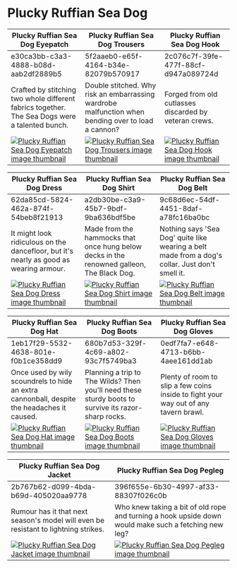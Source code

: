 # Plucky Ruffian Sea Dog

| Plucky Ruffian Sea Dog Eyepatch | Plucky Ruffian Sea Dog Trousers | Plucky Ruffian Sea Dog Hook |
| ------------------------------- | ------------------------------- | --------------------------- |
| e30ca3bb-c3a3-4888-b08d-aab2df2889b5 | 5f2aaeb0-e65f-4164-b34e-82079b570917 | 2c076c7f-39fe-477f-88cf-d947a089724d |
| Crafted by stitching two whole different fabrics together. The Sea Dogs were a talented bunch. | Double stitched. Why risk an embarrassing wardrobe malfunction when bending over to load a cannon? | Forged from old cutlasses discarded by veteran crews. |
| [![Plucky Ruffian Sea Dog Eyepatch image thumbnail](https://seaofthieves.wiki.gg/images/2/23/Plucky_Ruffian_Sea_Dog_Eyepatch.png)](https://seaofthieves.wiki.gg/wiki/Plucky_Ruffian_Sea_Dog_Eyepatch) | [![Plucky Ruffian Sea Dog Trousers image thumbnail](https://seaofthieves.wiki.gg/images/e/ec/Plucky_Ruffian_Sea_Dog_Trousers.png)](https://seaofthieves.wiki.gg/wiki/Plucky_Ruffian_Sea_Dog_Trousers) | [![Plucky Ruffian Sea Dog Hook image thumbnail](https://seaofthieves.wiki.gg/images/9/9d/Plucky_Ruffian_Sea_Dog_Hook.png)](https://seaofthieves.wiki.gg/wiki/Plucky_Ruffian_Sea_Dog_Hook) |

| Plucky Ruffian Sea Dog Dress | Plucky Ruffian Sea Dog Shirt | Plucky Ruffian Sea Dog Belt |
| ---------------------------- | ---------------------------- | --------------------------- |
| 62da85cd-5824-462a-874f-54beb8f21913 | a2db30be-c3a9-45b7-9bdf-9ba636bdf5be | 9c68d6ec-54df-4451-8daf-a78fc16ba0bc |
| It might look ridiculous on the dancefloor, but it's nearly as good as wearing armour. | Made from the hammocks that once hung below decks in the renowned galleon, The Black Dog. | Nothing says 'Sea Dog' quite like wearing a belt made from a dog's collar. Just don't smell it. |
| [![Plucky Ruffian Sea Dog Dress image thumbnail](https://seaofthieves.wiki.gg/images/1/10/Plucky_Ruffian_Sea_Dog_Dress.png)](https://seaofthieves.wiki.gg/wiki/Plucky_Ruffian_Sea_Dog_Dress) | [![Plucky Ruffian Sea Dog Shirt image thumbnail](https://seaofthieves.wiki.gg/images/8/89/Plucky_Ruffian_Sea_Dog_Shirt.png)](https://seaofthieves.wiki.gg/wiki/Plucky_Ruffian_Sea_Dog_Shirt) | [![Plucky Ruffian Sea Dog Belt image thumbnail](https://seaofthieves.wiki.gg/images/e/e6/Plucky_Ruffian_Sea_Dog_Belt.png)](https://seaofthieves.wiki.gg/wiki/Plucky_Ruffian_Sea_Dog_Belt) |

| Plucky Ruffian Sea Dog Hat | Plucky Ruffian Sea Dog Boots | Plucky Ruffian Sea Dog Gloves |
| -------------------------- | ---------------------------- | ----------------------------- |
| 1eb17f29-5532-4638-801e-f0b1ce358dd9 | 680b7d53-329f-4c69-a802-93c7f5749ba3 | 0edf7fa7-e648-4713-b6bb-4aee161dd1ab |
| Once used by wily scoundrels to hide an extra cannonball, despite the headaches it caused. | Planning a trip to The Wilds? Then you'll need these sturdy boots to survive its razor-sharp rocks. | Plenty of room to slip a few coins inside to fight your way out of any tavern brawl. |
| [![Plucky Ruffian Sea Dog Hat image thumbnail](https://seaofthieves.wiki.gg/images/4/4b/Plucky_Ruffian_Sea_Dog_Hat.png)](https://seaofthieves.wiki.gg/wiki/Plucky_Ruffian_Sea_Dog_Hat) | [![Plucky Ruffian Sea Dog Boots image thumbnail](https://seaofthieves.wiki.gg/images/2/21/Plucky_Ruffian_Sea_Dog_Boots.png)](https://seaofthieves.wiki.gg/wiki/Plucky_Ruffian_Sea_Dog_Boots) | [![Plucky Ruffian Sea Dog Gloves image thumbnail](https://seaofthieves.wiki.gg/images/8/8f/Plucky_Ruffian_Sea_Dog_Gloves.png)](https://seaofthieves.wiki.gg/wiki/Plucky_Ruffian_Sea_Dog_Gloves) |

| Plucky Ruffian Sea Dog Jacket | Plucky Ruffian Sea Dog Pegleg |
| ----------------------------- | ----------------------------- |
| 2b767b62-d099-4bda-b69d-405020aa9778 | 396f655e-6b30-4997-af33-88307f026c0b |
| Rumour has it that next season's model will even be resistant to lightning strikes. | Who knew taking a bit of old rope and turning a hook upside down would make such a fetching new leg? |
| [![Plucky Ruffian Sea Dog Jacket image thumbnail](https://seaofthieves.wiki.gg/images/e/e5/Plucky_Ruffian_Sea_Dog_Jacket.png)](https://seaofthieves.wiki.gg/wiki/Plucky_Ruffian_Sea_Dog_Jacket) | [![Plucky Ruffian Sea Dog Pegleg image thumbnail](https://seaofthieves.wiki.gg/images/4/4a/Plucky_Ruffian_Sea_Dog_Pegleg.png)](https://seaofthieves.wiki.gg/wiki/Plucky_Ruffian_Sea_Dog_Pegleg) |
